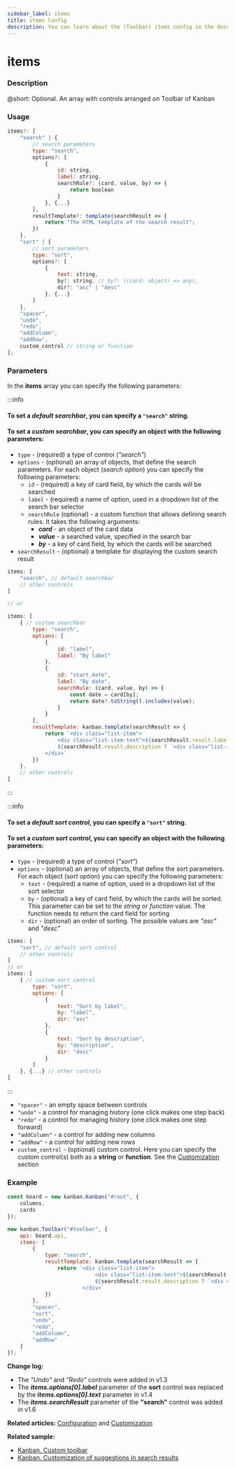 ```yaml
---
sidebar_label: items
title: items Config
description: You can learn about the (Toolbar) items config in the documentation of the DHTMLX JavaScript Kanban library. Browse developer guides and API reference, try out code examples and live demos, and download a free 30-day evaluation version of DHTMLX Kanban.
---
```


# items

### Description

@short: Optional. An array with controls arranged on Toolbar of Kanban 

### Usage

~~~jsx {}
items?: [
    "search" | {
        // search parameters
        type: "search",
        options?: [
            {
                id: string,
                label: string,
                searchRule?: (card, value, by) => {
                    return boolean
                }
            }, {...}
        ],
        resultTemplate?: template(searchResult => {
            return "The HTML template of the search result";
        }) 
    },
    "sort" | {
        // sort parameters
        type: "sort",
        options?: [
            {    
                text: string,
                by?: string, // by?: ((card: object) => any),
                dir?: "asc" | "desc"
            }, {...}
        ]  
    },
    "spacer",
    "undo",
    "redo",
    "addColumn",
    "addRow",
    custom_control // string or function
];
~~~

### Parameters

In the **items** array you can specify the following parameters:

:::info
#### To set a *default searchbar*, you can specify a `"search"` string.
#### To set a *custom searchbar*, you can specify an object with the following parameters:

- `type` - (required) a type of control (*"search"*)
- `options` - (optional) an array of objects, that define the search parameters. For each object (*search option*) you can specify the following parameters:
    - `id` - (required) a key of card field, by which the cards will be searched
    - `label` - (required) a name of option, used in  a dropdown list of the search bar selector
    - `searchRule` (optional) - a custom function that allows defining search rules. It takes the following arguments:
        - ***card*** - an object of the card data
        - ***value*** - a searched value, specified in the search bar
        - ***by*** - a key of card field, by which the cards will be searched
- `searchResult` - (optional) a template for displaying the custom search result

~~~jsx
items: [
    "search", // default searchbar
    // other controls
]

// or 

items: [
    { // custom searchbar
        type: "search",
        options: [
            {
                id: "label",
                label: "By label"
            },
            {
                id: "start_date",
                label: "By date",
                searchRule: (card, value, by) => {
                    const date = card[by];
                    return date?.toString().includes(value);
                }
            }
        ],
        resultTemplate: kanban.template(searchResult => {
            return `<div class="list-item">
                <div class="list-item-text">${searchResult.result.label}</div>
                ${searchResult.result.description ? `<div class="list-item-text item-description">${searchResult.result.description}</div>` : ""}
            </div>`
        })
    },
    // other controls
]
~~~
:::

:::info
#### To set a *default sort control*, you can specify a `"sort"` string.
#### To set a *custom sort control*, you can specify an object with the following parameters:

- `type` - (required) a type of control (*"sort"*)
- `options` - (optional) an array of objects, that define the sort parameters. For each object (*sort option*) you can specify the following parameters:
    - `text` - (required) a name of option, used in a dropdown list of the sort selector
    - `by` - (optional) a key of card field, by which the cards will be sorted. This parameter can be set to the *string* or *function* value. The function needs to return the card field for sorting
    - `dir` - (optional) an order of sorting. The possible values are *"asc"* and *"desc"*

~~~jsx
items: [
    "sort", // default sort control
    // other controls
]
// or 
items: [
    { // custom sort control
        type: "sort",
        options: [
            {
                text: "Sort by label",
                by: "label",
                dir: "asc"
            },
            {
                text: "Sort by description",
                by: "description",
                dir: "desc"
            }
        ]
    }, {...} // other controls
]
~~~
:::

- `"spacer"` - an empty space between controls
- `"undo"` - a control for managing history (one click makes one step back)
- `"redo"` - a control for managing history (one click makes one step forward)
- `"addColumn"` - a control for adding new columns
- `"addRow"` - a control for adding new rows
- `custom_control` - (optional) custom control. Here you can specify the custom control(s) both as a **string** or **function**. See the [Customization](../../../guides/customization#custom-toolbar) section

### Example

~~~jsx {8-24}
const board = new kanban.Kanban("#root", {
    columns,
    cards
});

new kanban.Toolbar("#toolbar", {
    api: board.api,
    items: [
        {
            type: "search",
            resultTemplate: kanban.template(searchResult => {
                return `<div class="list-item">
                            <div class="list-item-text">${searchResult.result.label}</div>
                            ${searchResult.result.description ? `<div class="list-item-text item-description">${searchResult.result.description}</div>` : ""}
                        </div>`
            })
        },
        "spacer",
        "sort",
        "undo",
        "redo", 
        "addColumn",
        "addRow"
    ]
});
~~~

**Change log:**

- The *"Undo"* and *"Redo"* controls were added in v1.3
- The ***items.options[0].label*** parameter of the **sort** control was replaced by the ***items.options[0].text*** parameter in v1.4
- The ***items.searchResult*** parameter of the **"search"** control was added in v1.6

**Related articles:** [Configuration](../../../guides/configuration#toolbar) and [Customization](../../../guides/customization#custom-toolbar)

**Related sample:**
- [Kanban. Custom toolbar](https://snippet.dhtmlx.com/s5r5h4ju?tag=kanban)
- [Kanban. Customization of suggestions in search results](https://snippet.dhtmlx.com/2uo2f5mf?tag=kanban)
